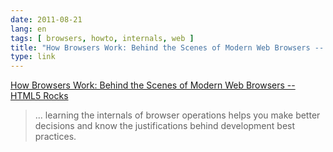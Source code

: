 ```yaml
---
date: 2011-08-21
lang: en
tags: [ browsers, howto, internals, web ]
title: "How Browsers Work: Behind the Scenes of Modern Web Browsers -- HTML5 Rocks"
type: link
---
```


[How Browsers Work: Behind the Scenes of Modern Web Browsers -- HTML5
Rocks](http://www.html5rocks.com/en/tutorials/internals/howbrowserswork/)

> ... learning the internals of browser operations helps you make better
> decisions and know the justifications behind development best
> practices.

